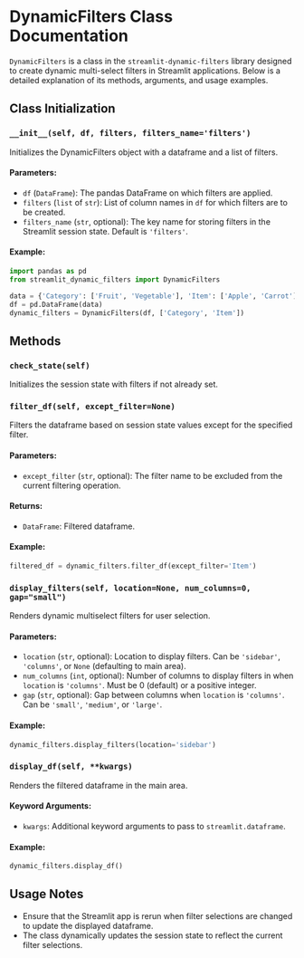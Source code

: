 
# DynamicFilters Class Documentation

`DynamicFilters` is a class in the `streamlit-dynamic-filters` library designed to create dynamic multi-select filters in Streamlit applications. Below is a detailed explanation of its methods, arguments, and usage examples.

## Class Initialization

### `__init__(self, df, filters, filters_name='filters')`
Initializes the DynamicFilters object with a dataframe and a list of filters.

#### Parameters:
- `df` (`DataFrame`): The pandas DataFrame on which filters are applied.
- `filters` (`list` of `str`): List of column names in `df` for which filters are to be created.
- `filters_name` (`str`, optional): The key name for storing filters in the Streamlit session state. Default is `'filters'`.

#### Example:
```python
import pandas as pd
from streamlit_dynamic_filters import DynamicFilters

data = {'Category': ['Fruit', 'Vegetable'], 'Item': ['Apple', 'Carrot']}
df = pd.DataFrame(data)
dynamic_filters = DynamicFilters(df, ['Category', 'Item'])
```

## Methods

### `check_state(self)`
Initializes the session state with filters if not already set.

### `filter_df(self, except_filter=None)`
Filters the dataframe based on session state values except for the specified filter.

#### Parameters:
- `except_filter` (`str`, optional): The filter name to be excluded from the current filtering operation.

#### Returns:
- `DataFrame`: Filtered dataframe.

#### Example:
```python
filtered_df = dynamic_filters.filter_df(except_filter='Item')
```

### `display_filters(self, location=None, num_columns=0, gap="small")`
Renders dynamic multiselect filters for user selection.

#### Parameters:
- `location` (`str`, optional): Location to display filters. Can be `'sidebar'`, `'columns'`, or `None` (defaulting to main area).
- `num_columns` (`int`, optional): Number of columns to display filters in when `location` is `'columns'`. Must be 0 (default) or a positive integer.
- `gap` (`str`, optional): Gap between columns when `location` is `'columns'`. Can be `'small'`, `'medium'`, or `'large'`.

#### Example:
```python
dynamic_filters.display_filters(location='sidebar')
```

### `display_df(self, **kwargs)`
Renders the filtered dataframe in the main area.

#### Keyword Arguments:
- `kwargs`: Additional keyword arguments to pass to `streamlit.dataframe`.

#### Example:
```python
dynamic_filters.display_df()
```

## Usage Notes

- Ensure that the Streamlit app is rerun when filter selections are changed to update the displayed dataframe.
- The class dynamically updates the session state to reflect the current filter selections.
